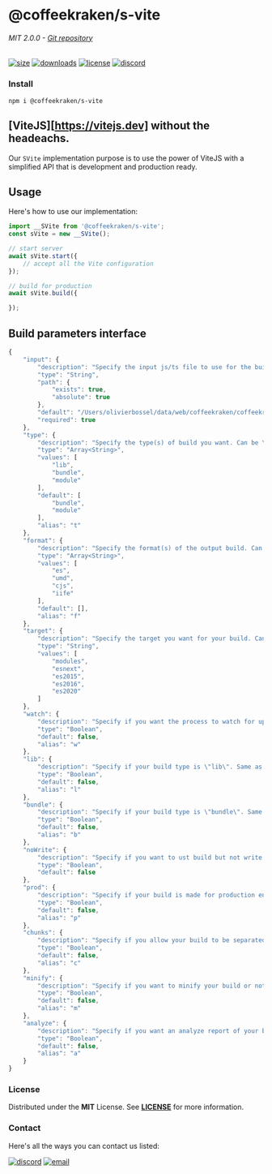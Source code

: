 <!-- 
/**
 * @name            README
 * @namespace       doc
 * @type            Markdown
 * @platform        md
 * @status          stable
 * @menu            Documentation           /doc/readme
 *
 * @since           2.0.0
 * @author    Olivier Bossel <olivier.bossel@gmail.com> (https://olivierbossel.com)
 */
-->

<!-- image -->

<!-- 
![@coffeekraken/s-vite](http://127.0.0.1:3000/img/doc/readmeHeader.jpg)
 -->

<!-- header -->

# @coffeekraken/s-vite
###### MIT 2.0.0 - [Git repository]()

[![size](https://shields.io/bundlephobia/min/[packageJson.name]?style&#x3D;for-the-badge)](https://www.npmjs.com/package/[packageJson.name])
[![downloads](https://shields.io/npm/dm/[packageJson.name]?style&#x3D;for-the-badge)](https://www.npmjs.com/package/[packageJson.name])
[![license](https://shields.io/npm/l/[packageJson.name]?style&#x3D;for-the-badge)](./LICENSE)
[![discord](https://shields.io/discord/Coffeekraken?style&#x3D;for-the-badge)](https://discord.gg/ERsX54UE)


<!-- description -->



<!-- install -->

### Install

```shell
npm i @coffeekraken/s-vite

```



## [ViteJS][https://vitejs.dev] without the headeachs.

Our `SVite` implementation purpose is to use the power of ViteJS with a simplified API that is development and production ready.

## Usage

Here's how to use our implementation:

```js
import __SVite from '@coffeekraken/s-vite';
const sVite = new __SVite();

// start server
await sVite.start({
    // accept all the Vite configuration
});

// build for production
await sVite.build({

});

```


## Build parameters interface


```js
{
    "input": {
        "description": "Specify the input js/ts file to use for the build",
        "type": "String",
        "path": {
            "exists": true,
            "absolute": true
        },
        "default": "/Users/olivierbossel/data/web/coffeekraken/coffeekraken/packages/tools/s-vite/src/js/index.ts",
        "required": true
    },
    "type": {
        "description": "Specify the type(s) of build you want. Can be \"lib\", \"bundle\" or \"module\"",
        "type": "Array<String>",
        "values": [
            "lib",
            "bundle",
            "module"
        ],
        "default": [
            "bundle",
            "module"
        ],
        "alias": "t"
    },
    "format": {
        "description": "Specify the format(s) of the output build. Can be \"es\",\"umd\",\"cjs\" or \"iife\"",
        "type": "Array<String>",
        "values": [
            "es",
            "umd",
            "cjs",
            "iife"
        ],
        "default": [],
        "alias": "f"
    },
    "target": {
        "description": "Specify the target you want for your build. Can be \"modules\",\"esnext\",\"es2015\",\"es2016\" or \"es2020\"",
        "type": "String",
        "values": [
            "modules",
            "esnext",
            "es2015",
            "es2016",
            "es2020"
        ]
    },
    "watch": {
        "description": "Specify if you want the process to watch for updates and rebuild automatically",
        "type": "Boolean",
        "default": false,
        "alias": "w"
    },
    "lib": {
        "description": "Specify if your build type is \"lib\". Same as setting the \"type\" argument to \"lib\"",
        "type": "Boolean",
        "default": false,
        "alias": "l"
    },
    "bundle": {
        "description": "Specify if your build type is \"bundle\". Same as setting the \"type\" argument to \"bundle\"",
        "type": "Boolean",
        "default": false,
        "alias": "b"
    },
    "noWrite": {
        "description": "Specify if you want to ust build but not write file(s) to the filesystem",
        "type": "Boolean",
        "default": false
    },
    "prod": {
        "description": "Specify if your build is made for production environment or not. This will automatically minify and optimize your build",
        "type": "Boolean",
        "default": false,
        "alias": "p"
    },
    "chunks": {
        "description": "Specify if you allow your build to be separated into multiple chunks or not",
        "type": "Boolean",
        "default": false,
        "alias": "c"
    },
    "minify": {
        "description": "Specify if you want to minify your build or not",
        "type": "Boolean",
        "default": false,
        "alias": "m"
    },
    "analyze": {
        "description": "Specify if you want an analyze report of your build. This use the rollup analyze plugin under the hood",
        "type": "Boolean",
        "default": false,
        "alias": "a"
    }
}

```




<!-- doc-menu -->



<!-- License -->

### License

Distributed under the **MIT** License. See **[LICENSE](./license)** for more information.

<!-- Contact -->

### Contact

Here's all the ways you can contact us listed:

[![discord](https://img.shields.io/badge/Join%20us%20on%20discord-Join-blueviolet?style&#x3D;for-the-badge&amp;logo&#x3D;discord)](https://discord.gg/ERsX54UE)
[![email](https://img.shields.io/badge/Email%20us-Go-green?style&#x3D;for-the-badge&amp;logo&#x3D;Mail.Ru)](mailto:olivier.bossel@gmail.com)

